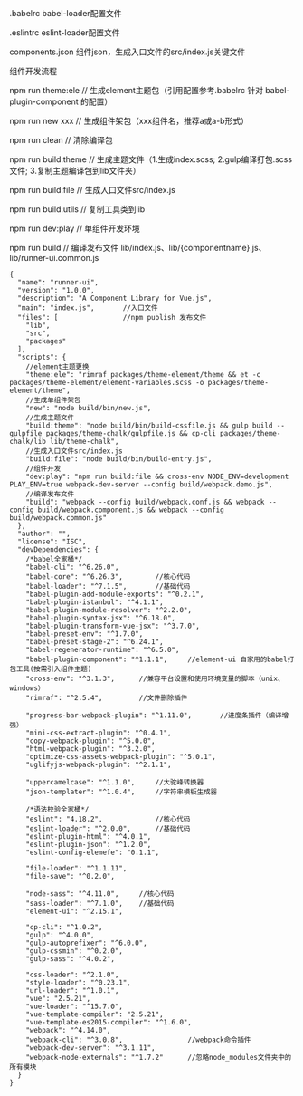 .babelrc	babel-loader配置文件

.eslintrc	eslint-loader配置文件

components.json	组件json，生成入口文件的src/index.js关键文件



组件开发流程

npm run theme:ele				// 生成element主题包（引用配置参考.babelrc 针对 babel-plugin-component 的配置）

npm run new xxx					// 生成组件架包（xxx组件名，推荐a或a-b形式）

npm run clean						// 清除编译包

npm run build:theme			// 生成主题文件（1.生成index.scss;  2.gulp编译打包.scss文件; 3.复制主题编译包到lib文件夹）

npm run build:file					// 生成入口文件src/index.js

npm run build:utils				// 复制工具类到lib

npm run dev:play					// 单组件开发环境

npm run build						// 编译发布文件 lib/index.js、lib/{componentname}.js、lib/runner-ui.common.js







```
{
  "name": "runner-ui",
  "version": "1.0.0",
  "description": "A Component Library for Vue.js",
  "main": "index.js",		//入口文件
  "files": [				//npm publish 发布文件
    "lib",
    "src",
    "packages"
  ],
  "scripts": {
    //element主题更换
    "theme:ele": "rimraf packages/theme-element/theme && et -c packages/theme-element/element-variables.scss -o packages/theme-element/theme",
  	//生成单组件架包
  	"new": "node build/bin/new.js",
  	//生成主题文件
  	"build:theme": "node build/bin/build-cssfile.js && gulp build --gulpfile packages/theme-chalk/gulpfile.js && cp-cli packages/theme-chalk/lib lib/theme-chalk",
  	//生成入口文件src/index.js
  	"build:file": "node build/bin/build-entry.js",
  	//组件开发
    "dev:play": "npm run build:file && cross-env NODE_ENV=development PLAY_ENV=true webpack-dev-server --config build/webpack.demo.js",
    //编译发布文件
    "build": "webpack --config build/webpack.conf.js && webpack --config build/webpack.component.js && webpack --config build/webpack.common.js"
  },
  "author": "",
  "license": "ISC",
  "devDependencies": {
  	/*babel全家桶*/
    "babel-cli": "^6.26.0",			
    "babel-core": "^6.26.3",		//核心代码
    "babel-loader": "^7.1.5",		//基础代码
    "babel-plugin-add-module-exports": "^0.2.1",
    "babel-plugin-istanbul": "^4.1.1",
    "babel-plugin-module-resolver": "^2.2.0",
    "babel-plugin-syntax-jsx": "^6.18.0",
    "babel-plugin-transform-vue-jsx": "^3.7.0",
    "babel-preset-env": "^1.7.0",
    "babel-preset-stage-2": "^6.24.1",
    "babel-regenerator-runtime": "^6.5.0",
    "babel-plugin-component": "^1.1.1",		//element-ui 自家用的babel打包工具(按需引入组件主题)
    "cross-env": "^3.1.3",		//兼容平台设置和使用环境变量的脚本（unix、windows）	
    "rimraf": "^2.5.4",			//文件删除插件

    "progress-bar-webpack-plugin": "^1.11.0",		//进度条插件（编译增强）
    "mini-css-extract-plugin": "^0.4.1",
    "copy-webpack-plugin": "^5.0.0",
    "html-webpack-plugin": "^3.2.0",
    "optimize-css-assets-webpack-plugin": "^5.0.1",
    "uglifyjs-webpack-plugin": "^2.1.1",

    "uppercamelcase": "^1.1.0",		//大驼峰转换器
    "json-templater": "^1.0.4",		//字符串模板生成器
	
	/*语法校验全家桶*/
    "eslint": "4.18.2",				//核心代码
    "eslint-loader": "^2.0.0",		//基础代码
    "eslint-plugin-html": "^4.0.1",
    "eslint-plugin-json": "^1.2.0",
    "eslint-config-elemefe": "0.1.1",

    "file-loader": "^1.1.11",
    "file-save": "^0.2.0",
    
    "node-sass": "^4.11.0",		//核心代码
    "sass-loader": "^7.1.0",	//基础代码
    "element-ui": "^2.15.1",

    "cp-cli": "^1.0.2",
    "gulp": "^4.0.0",
    "gulp-autoprefixer": "^6.0.0",
    "gulp-cssmin": "^0.2.0",
    "gulp-sass": "^4.0.2",

    "css-loader": "^2.1.0",
    "style-loader": "^0.23.1",
    "url-loader": "^1.0.1",
    "vue": "2.5.21",
    "vue-loader": "^15.7.0",
    "vue-template-compiler": "2.5.21",
    "vue-template-es2015-compiler": "^1.6.0",
    "webpack": "^4.14.0",
    "webpack-cli": "^3.0.8",				//webpack命令插件
    "webpack-dev-server": "^3.1.11",
    "webpack-node-externals": "^1.7.2"		//忽略node_modules文件夹中的所有模块
  }
}

```







